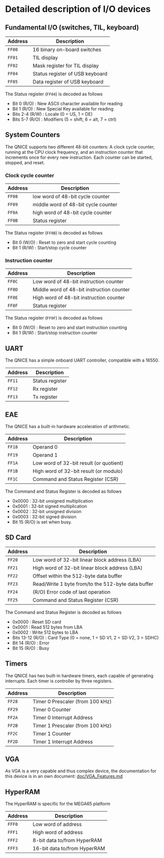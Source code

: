 # Detailed description of I/O devices

## Fundamental I/O (switches, TIL, keyboard)

Address | Description
------- | -----------
`FF00`  | 16 binary on-board switches
`FF01`  | TIL display
`FF02`  | Mask register for TIL display
`FF04`  | Status register of USB keyboard
`FF05`  | Data register of USB keyboard

The Status register (`FF04`) is decoded as follows
* Bit 0 (R/O) : New ASCII character available for reading
* Bit 1 (R/O) : New Special Key available for reading
* Bits 2-4 (R/W) : Locale (0 = US, 1 = DE)
* Bits 5-7 (R/O) : Modifiers (5 = shift, 6 = alt, 7 = ctrl)


## System Counters
The QNICE supports two different 48-bit counters: A clock cycle counter,
running at the CPU clock frequency, and an instruction counter that increments
once for every new instruction. Each counter can be started, stopped, and
reset.


### Clock cycle counter
Address | Description
------- | -----------
`FF08`  | low word of 48-bit cycle counter
`FF09`  | middle word of 48-bit cycle counter
`FF0A`  | high word of 48-bit cycle counter
`FF0B`  | Status register

The Status register (`FF0B`) is decoded as follows
* Bit 0 (W/O) : Reset to zero and start cycle counting
* Bit 1 (R/W) : Start/stop cycle counter

### Instruction counter
Address | Description
------- | ------------
`FF0C`  | Low word of 48-bit instruction counter
`FF0D`  | Middle word of 48-bit instruction counter
`FF0E`  | High word of 48-bit instruction counter
`FF0F`  | Status register

The Status register (`FF0F`) is decoded as follows
* Bit 0 (W/O) : Reset to zero and start instruction counting
* Bit 1 (R/W) : Start/stop instruction counter


## UART
The QNICE has a simple onboard UART controller, compatible with a 16550.

Address | Description
------- | ------------
`FF11`  | Status register
`FF12`  | Rx register
`FF13`  | Tx register


## EAE
The QNICE has a built-in hardware acceleration of arithmetic.

Address | Description
------- | ------------
`FF18`  | Operand 0
`FF19`  | Operand 1
`FF1A`  | Low word of 32-bit result (or quotient)
`FF1B`  | High word of 32-bit result (or modulo)
`FF1C`  | Command and Status Register (CSR)

The Command and Status Register is decoded as follows
* 0x0000 : 32-bit unsigned multiplication
* 0x0001 : 32-bit signed multiplication
* 0x0002 : 32-bit unsigned division
* 0x0003 : 32-bit signed division
* Bit 15 (R/O) is set when busy.


## SD Card

Address | Description
------- | ------------
`FF20`  | Low word of 32-bit linear block address (LBA)
`FF21`  | High word of 32-bit linear block address (LBA)
`FF22`  | Offset within the 512-byte data buffer
`FF23`  | Read/Write 1 byte from/to the 512-byte data buffer
`FF24`  | (R/O) Error code of last operation
`FF25`  | Command and Status Register (CSR)

The Command and Status Register is decoded as follows
* 0x0000 : Reset SD card
* 0x0001 : Read 512 bytes from LBA
* 0x0002 : Write 512 bytes to LBA
* Bits 13-12 (R/O) : Card Type (0 = none, 1 = SD V1, 2 = SD V2, 3 = SDHC)
* Bit 14 (R/O) : Error
* Bit 15 (R/O) : Busy


## Timers

The QNICE has two built-in hardware timers, each capable of generating interrupts.
Each timer is controller by three registers.

Address | Description
------- | ------------
`FF28`  | Timer 0 Prescaler (from 100 kHz)
`FF29`  | Timer 0 Counter
`FF2A`  | Timer 0 Interrupt Address
`FF2B`  | Timer 1 Prescaler (from 100 kHz)
`FF2C`  | Timer 1 Counter
`FF2D`  | Timer 1 Interrupt Address


## VGA

As VGA is a very capable and thus complex device, the documentation for this
device is in an own document: [doc/VGA_Features.md](VGA_Features.md)


## HyperRAM

The HyperRAM is specific for the MEGA65 platform

Address | Description
------- | ------------
`FFF0`  | Low word of address
`FFF1`  | High word of address
`FFF2`  | 8-bit data to/from HyperRAM
`FFF3`  | 16-bit data to/from HyperRAM

